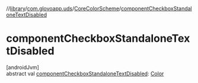 //[library](../../../index.md)/[com.glovoapp.uds](../index.md)/[CoreColorScheme](index.md)/[componentCheckboxStandaloneTextDisabled](component-checkbox-standalone-text-disabled.md)

# componentCheckboxStandaloneTextDisabled

[androidJvm]\
abstract val [componentCheckboxStandaloneTextDisabled](component-checkbox-standalone-text-disabled.md): [Color](https://developer.android.com/reference/kotlin/androidx/compose/ui/graphics/Color.html)
